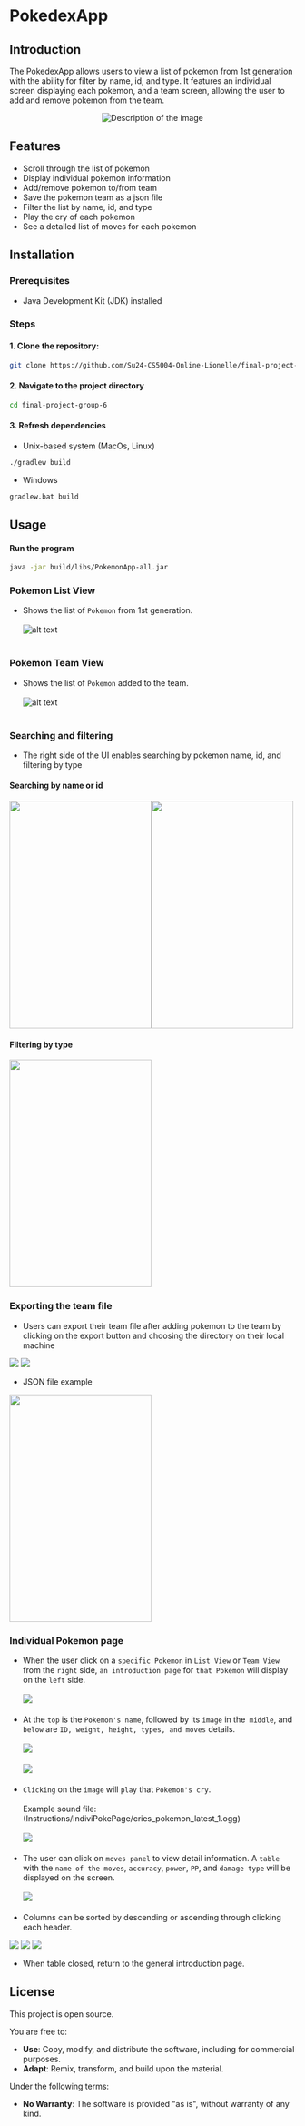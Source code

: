 # PokedexApp

## Introduction

The PokedexApp allows users to view a list of pokemon from 1st generation with the ability for filter by name, id, and type. It features an individual screen displaying each pokemon, and a team screen, allowing the user to add and remove pokemon from the team.

<div style="display: flex; justify-content: center;">
<img src="./Images/AppStart.png" alt="Description of the image">
</div>

## Features

- Scroll through the list of pokemon
- Display individual pokemon information
- Add/remove pokemon to/from team
- Save the pokemon team as a json file
- Filter the list by name, id, and type
- Play the cry of each pokemon
- See a detailed list of moves for each pokemon

## Installation

### Prerequisites

- Java Development Kit (JDK) installed

### Steps

#### 1. Clone the repository:

```bash
git clone https://github.com/Su24-CS5004-Online-Lionelle/final-project-group-6.git
```

#### 2. Navigate to the project directory

```bash
cd final-project-group-6
```

#### 3. Refresh dependencies

- Unix-based system (MacOs, Linux)

```bash
./gradlew build
```

- Windows

```bash
gradlew.bat build
```

## Usage

#### Run the program

```bash
java -jar build/libs/PokemonApp-all.jar
```

### Pokemon List View

- Shows the list of `Pokemon` from 1st generation.
  <br><br>
  ![alt text](Images/ListView.png)
  <br><br>

### Pokemon Team View

- Shows the list of `Pokemon` added to the team.
  <br><br>
  ![alt text](Images/TeamView.png)
  <br><br>

### Searching and filtering

- The right side of the UI enables searching by pokemon name, id, and filtering by type

#### Searching by name or id

<div style="display: flex;">
    <img src="./Images/SearchByName.png" style="height: 400; width: 250"/>
    <img src="./Images/SearchByID.png" style="height: 400; width: 250"/>
</div>

#### Filtering by type

<div>
  <img src="./Images/TypeFilteringExample.png" style="height: 400; width: 250"/>
</div>

### Exporting the team file

- Users can export their team file after adding pokemon to the team by clicking on the export button and choosing the directory on their local machine

<div>
    <img src="./Images/ExportingTheTeam.png"/>
    <img src="./Images/ExportConfirmation.png"/>
</div>

- JSON file example

<div>
    <img src="./Images/JsonExample.png" style="height: 400; width: 250"/>
</div>

### Individual Pokemon page

- When the user click on a `specific Pokemon` in `List View` or `Team View` from the `right` side, `an introduction page` for `that Pokemon` will display on the `left` side.
  <br><br>
  ![](IndiviPokePage/click_example.jpg)
  <br><br>
- At the `top` is the `Pokemon's name`, followed by its `image` in the` middle`, and `below` are `ID, weight, height, types, and moves` details.
  <br><br>
  ![](IndiviPokePage/page1.png)
  <br><br>
  ![](IndiviPokePage/page2.png)
  <br><br>
- `Clicking` on the `image` will `play` that `Pokemon's cry`.
  <br><br>
  Example sound file: (Instructions/IndiviPokePage/cries_pokemon_latest_1.ogg)
  <br><br>
  ![](IndiviPokePage/sound.jpg)
  <br><br>
- The user can click on `moves panel` to view detail information. A `table` with the `name of the moves`, `accuracy`, `power`, `PP`, and `damage type` will be displayed on the screen.
  <br><br>
  ![](IndiviPokePage/move_detail.png)
  <br><br>
- Columns can be sorted by descending or ascending through clicking each header.

![](IndiviPokePage/sortByA.jpg)
![](IndiviPokePage/sortByN.png)
![](IndiviPokePage/sortByPower.png)

- When table closed, return to the general introduction page.

## License

This project is open source.

You are free to:

- **Use**: Copy, modify, and distribute the software, including for commercial purposes.
- **Adapt**: Remix, transform, and build upon the material.

Under the following terms:

- **No Warranty**: The software is provided "as is", without warranty of any kind.
